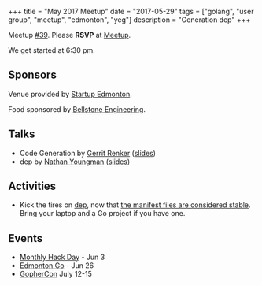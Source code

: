 +++
title = "May 2017 Meetup"
date = "2017-05-29"
tags = ["golang", "user group", "meetup", "edmonton", "yeg"]
description = "Generation dep"
+++

Meetup [#39](https://github.com/edmontongo/presentations/issues/64). Please **RSVP** at [Meetup](https://www.meetup.com/startupedmonton/events/237438348/).

We get started at 6:30 pm.

## Sponsors 

Venue provided by [Startup Edmonton](http://www.startupedmonton.com/).

Food sponsored by [Bellstone Engineering](https://bellstone.ca/). 

## Talks

* Code Generation by [Gerrit Renker](https://github.com/grrtrr) ([slides](https://go-talks.appspot.com/github.com/edmontongo/presentations/2017-05/code-generation/code_generation.slide))
* dep by [Nathan Youngman](https://github.com/nathany) ([slides](https://go-talks.appspot.com/github.com/edmontongo/presentations/2017-05/dep/dep.slide))

## Activities

* Kick the tires on [dep](https://github.com/golang/dep), now that [the manifest files are considered stable](https://sdboyer.io/dep-status/2017-05-29/). Bring your laptop and a Go project if you have one.

## Events

* [Monthly Hack Day](https://www.meetup.com/startupedmonton/events/qvnfrlywjbfb/) - Jun 3
* [Edmonton Go](https://www.meetup.com/startupedmonton/events/jptkwlywjbjc/) - Jun 26
* [GopherCon](https://gophercon.com/) July 12-15

